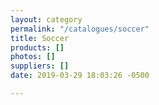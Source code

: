 ```yaml
---
layout: category
permalink: "/catalogues/soccer"
title: Soccer
products: []
photos: []
suppliers: []
date: 2019-03-29 18:03:26 -0500

---
```

